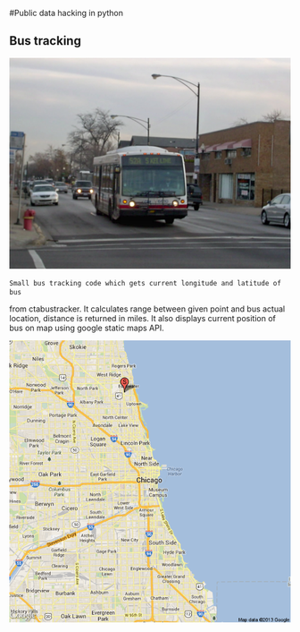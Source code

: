#Public data hacking in python

## Bus tracking

![Bus 6610 - Chicago](/data/6610_bus.jpg)

	Small bus tracking code which gets current longitude and latitude of bus
from ctabustracker. It calculates range between given point and bus actual
location, distance is returned in miles. It also displays current position
of bus on map using google static maps API.

![Output - Google staticmap](/data/staticmap_pic/9_bus_staticmap.png)